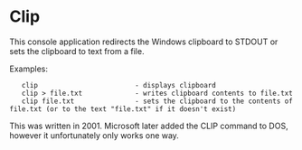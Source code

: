 # Clip

This console application redirects the Windows clipboard to STDOUT or sets the clipboard to text from a file.

Examples:
```
   clip                        - displays clipboard
   clip > file.txt             - writes clipboard contents to file.txt
   clip file.txt               - sets the clipboard to the contents of file.txt (or to the text "file.txt" if it doesn't exist)
```

This was written in 2001. Microsoft later added the CLIP command to DOS, however it unfortunately only works one way.

